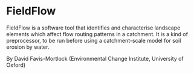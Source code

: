 # FieldFlow

FieldFlow is a software tool that identifies and characterise landscape elements which affect flow routing patterns in a catchment. It is a kind of preprocessor, to be run before using a catchment-scale model for soil erosion by water.

By David Favis-Mortlock (Environmental Change Institute, University of Oxford)
